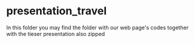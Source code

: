 # presentation_travel

In this folder you may find the folder with our web page's codes together with the tieser presentation
also zipped 
